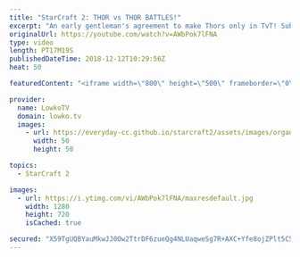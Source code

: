 ```yaml
---
title: "StarCraft 2: THOR vs THOR BATTLES!"
excerpt: "An early gentleman's agreement to make Thors only in TvT! Subscribe for more videos: http://lowko.tv/youtube The Crescent Moon rush: https://goo.gl/FUtDgG  A fun Gold League match of Terran vs Terran with lots of Thors. While Terran has a lot of great units, mass Thor is not something that we see every"
originalUrl: https://youtube.com/watch?v=AWbPok7lFNA
type: video
length: PT17M19S
publishedDateTime: 2018-12-12T10:29:56Z
heat: 50

featuredContent: "<iframe width=\"800\" height=\"500\" frameborder=\"0\" src=\"https://www.youtube.com/embed/AWbPok7lFNA\" allow=\"accelerometer; autoplay; encrypted-media; gyroscope; picture-in-picture\" allowfullscreen></iframe>"

provider:
  name: LowkoTV
  domain: lowko.tv
  images:
    - url: https://everyday-cc.github.io/starcraft2/assets/images/organizations/lowko.tv-50x50.jpg
      width: 50
      height: 50

topics:
  - StarCraft 2

images:
  - url: https://i.ytimg.com/vi/AWbPok7lFNA/maxresdefault.jpg
    width: 1280
    height: 720
    isCached: true

secured: "X59TgUQBYauMkwJJ0Ow2TtrDF6zueQg4NLUaqweSg7R+AXC+Yfe8ojZPlt5C5YDT++JfQZJo/dQvl9OlE2YkrLvI6/rxiZUuX2Q3UZPUZNoDuDx3/4oe+SY60XN31kawhEhlac74z1iaGfqCEKaZQmOfb31v566RfcZsGFoRTvkMUfGQLUekvXLv0EX2BLicI2w8Pu6KqRUR3uQ31qFNLssGlHdOkLEF7u8d+TdLkt5AQCVpkLn1oyhHGCGIrbefqKCuF5W7+0nJWUOEg7A9/sMhZ1HvNfIVzQzOHTcaih91rS+glNDKgCwTbRsI25zDqp70l3rFG0dyB17I5LtINeHgru9ylr/7dJq2M4KP6yfP1U6CP8Eb2Bz8T/pbSh8VYvwppLFYvobPglRtccmbfeF9mJd72xw8OF65NWTrXrU=;lPRHgVTKv/4+nrcVVCUKaw=="
---
```


